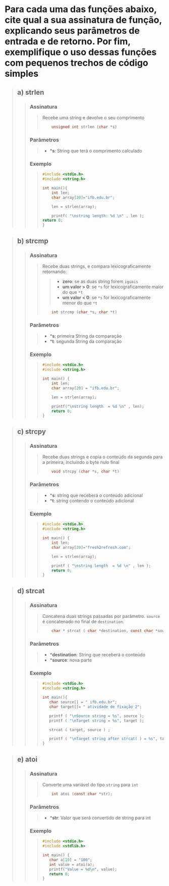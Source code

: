 # Para cada uma das funções abaixo, cite qual a sua assinatura de função, explicando seus parâmetros de entrada e de retorno. Por fim, exemplifique o uso dessas funções com pequenos trechos de código simples

> ## a) strlen
>> ### Assinatura
>>> Recebe uma string e devolve o seu comprimento
>>> ```c
>>>     unsigned int strlen (char *s)
>> ### Parâmetros
>>> - ***s**:  String que terá o comprimento calculado
>> ### Exemplo
>>>
>>> ```c
>>> #include <stdio.h>
>>> #include <string.h>
>>>
>>>int main(){
>>>     int len;
>>>     char array[20]="ifb.edu.br";
>>>
>>>     len = strlen(array);
>>>
>>>     printf( "\nstring length: %d \n" , len );
>>>return 0;
>>>}

<!-- Section -->
> ## b) strcmp
>> ### Assinatura
>>> Recebe duas strings, e compara lexicograficamente retornando:
>>>> - **zero**: se as duas string forem `iguais`
>>>> - **um valor > 0**: se `*s` for lexicograficamente maior do que `*t`
>>>> - **um valor < 0**: se `*s` for lexicograficamente menor do que `*t`
>>> ```c
>>>     int strcmp (char *s, char *t)
>> ### Parâmetros
>>> - ***s**: primeira String da comparação
>>> - ***t**: segunda String da comparação
>> ### Exemplo
>>>
>>> ```c
>>>#include <stdio.h>
>>>#include <string.h>
>>>
>>> int main() {
>>>     int len;
>>>     char array[20] = "ifb.edu.br";
>>>
>>>     len = strlen(array);
>>>
>>>     printf("\nstring length  = %d \n" , len);
>>>     return 0;
>>> }

<!-- Section -->
> ## c) strcpy
>> ### Assinatura
>>> Recebe duas strings e copia o conteúdo da segunda para a primeira, incluindo o byte nulo final
>>> ```c
>>>     void strcpy (char *s, char *t)
>> ### Parâmetros
>>> - ***s**: string que receberá o conteúdo adicional
>>> - ***t**: string contendo o conteúdo adicional
>> ### Exemplo
>>>
>>> ```c
>>> #include <stdio.h>
>>> #include <string.h>
>>>
>>> int main() {
>>>     int len;
>>>     char array[20]="fresh2refresh.com";
>>>
>>>     len = strlen(array);
>>>
>>>     printf ( "\nstring length  = %d \n" , len );
>>>     return 0;
>>> }

<!-- Section -->
> ## d) strcat
>> ### Assinatura
>>> Concatena duas strings passadas por parâmetro. `source` é concatenado no final de `destination`.
>>> ```c
>>>     char * strcat ( char *destination, const char *source );
>> ### Parâmetros
>>> - ***destination**: String que receberá o conteúdo
>>> - ***source**: nova parte
>> ### Exemplo
>>>
>>> ```c
>>> #include <stdio.h>
>>> #include <string.h>
>>>
>>> int main(){
>>>    char source[] = " ifb.edu.br";
>>>    char target[]= " atividade de fixação 2";
>>>
>>>    printf ( "\nSource string = %s", source );
>>>    printf ( "\nTarget string = %s", target );
>>>
>>>    strcat ( target, source ) ;
>>>
>>>    printf ( "\nTarget string after strcat( ) = %s", target );
>>> }

<!-- Section -->
> ## e) atoi
>> ### Assinatura
>>>Converte uma variável do tipo `string` para `int`
>>> ```c
>>>     int atoi (const char *str);
>> ### Parâmetros
>>> - ***str**: Valor que será convertido de string para int
>> ### Exemplo
>>>
>>> ```c
>>>#include <stdio.h>
>>>#include <stdlib.h>
>>>
>>>int main() {
>>>    char a[10] = "100";
>>>    int value = atoi(a);
>>>    printf("Value = %d\n", value);
>>>    return 0;
>>>}

<!-- Section -->
